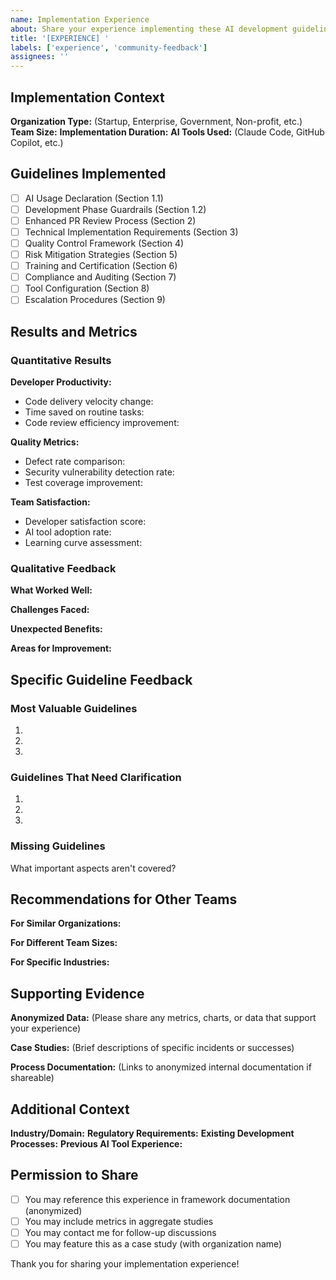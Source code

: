 ```yaml
---
name: Implementation Experience
about: Share your experience implementing these AI development guidelines
title: '[EXPERIENCE] '
labels: ['experience', 'community-feedback']
assignees: ''
---
```


## Implementation Context

**Organization Type:** (Startup, Enterprise, Government, Non-profit, etc.)
**Team Size:** 
**Implementation Duration:** 
**AI Tools Used:** (Claude Code, GitHub Copilot, etc.)

## Guidelines Implemented

- [ ] AI Usage Declaration (Section 1.1)
- [ ] Development Phase Guardrails (Section 1.2) 
- [ ] Enhanced PR Review Process (Section 2)
- [ ] Technical Implementation Requirements (Section 3)
- [ ] Quality Control Framework (Section 4)
- [ ] Risk Mitigation Strategies (Section 5)
- [ ] Training and Certification (Section 6)
- [ ] Compliance and Auditing (Section 7)
- [ ] Tool Configuration (Section 8)
- [ ] Escalation Procedures (Section 9)

## Results and Metrics

### Quantitative Results
**Developer Productivity:**
- Code delivery velocity change: 
- Time saved on routine tasks: 
- Code review efficiency improvement: 

**Quality Metrics:**
- Defect rate comparison: 
- Security vulnerability detection rate: 
- Test coverage improvement: 

**Team Satisfaction:**
- Developer satisfaction score: 
- AI tool adoption rate: 
- Learning curve assessment: 

### Qualitative Feedback
**What Worked Well:**


**Challenges Faced:**


**Unexpected Benefits:**


**Areas for Improvement:**


## Specific Guideline Feedback

### Most Valuable Guidelines
1. 
2. 
3. 

### Guidelines That Need Clarification
1. 
2. 
3. 

### Missing Guidelines
What important aspects aren't covered?


## Recommendations for Other Teams

**For Similar Organizations:**


**For Different Team Sizes:**


**For Specific Industries:**


## Supporting Evidence

**Anonymized Data:** (Please share any metrics, charts, or data that support your experience)

**Case Studies:** (Brief descriptions of specific incidents or successes)

**Process Documentation:** (Links to anonymized internal documentation if shareable)

## Additional Context

**Industry/Domain:** 
**Regulatory Requirements:** 
**Existing Development Processes:** 
**Previous AI Tool Experience:** 

## Permission to Share

- [ ] You may reference this experience in framework documentation (anonymized)
- [ ] You may include metrics in aggregate studies
- [ ] You may contact me for follow-up discussions
- [ ] You may feature this as a case study (with organization name)

Thank you for sharing your implementation experience!